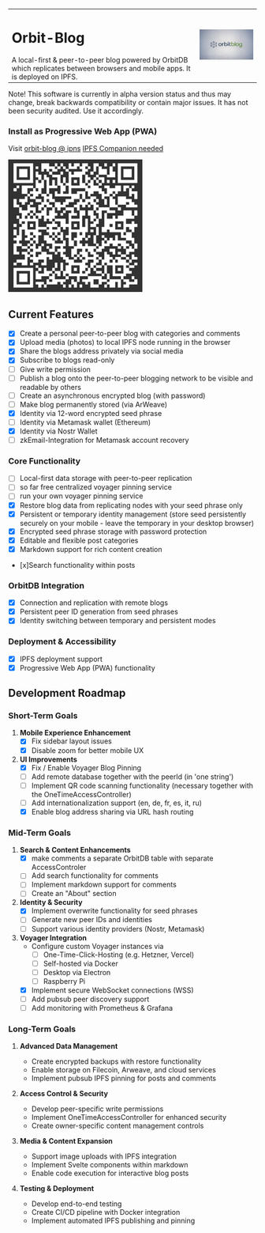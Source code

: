 <table border="0" cellspacing="0" cellpadding="0">
  <tr>
      <td>
      <h1>Orbit-Blog</h1>A local-first & peer-to-peer blog powered by OrbitDB which replicates between browsers and mobile apps. It is deployed on IPFS.</td>
    <td><img src="./public/orbitbloglogo-700.png" width="300" alt="Orbit Blog Logo"></td>
  </tr>
</table>
Note! This software is currently in alpha version status and thus may change, break backwards compatibility or contain major issues. It has not been security audited. Use it accordingly.

### Install as Progressive Web App (PWA)

Visit [orbit-blog @ ipns](ipns://k51qzi5uqu5djjnnjgtviql86f19isjyz6azhw48ovgn22m6otstezp2ngfs8g) [IPFS Companion needed](https://docs.ipfs.tech/install/ipfs-companion/)

[![QR Code to PWA](/public/ipns.dweb.link.png)](https://k51qzi5uqu5djjnnjgtviql86f19isjyz6azhw48ovgn22m6otstezp2ngfs8g.ipns.dweb.link/)

## Current Features
- [x] Create a personal peer-to-peer blog with categories and comments
- [x] Upload media (photos) to local IPFS node running in the browser
- [x] Share the blogs address privately via social media 
- [x] Subscribe to blogs read-only 
- [ ] Give write permission
- [ ] Publish a blog onto the peer-to-peer blogging network to be visible and readable by others
- [ ] Create an asynchronous encrypted blog (with password)
- [ ] Make blog permanently stored (via ArWeave)
- [x] Identity via 12-word encrypted seed phrase
- [ ] Identity via Metamask wallet (Ethereum)
- [x] Identity via Nostr Wallet
- [ ] zkEmail-Integration for Metamask account recovery   

### Core Functionality
- [ ] Local-first data storage with peer-to-peer replication
- [ ] so far free centralized voyager pinning service
- [ ] run your own voyager pinning service  
- [x] Restore blog data from replicating nodes with your seed phrase only
- [x] Persistent or temporary identity management (store seed persistently securely on your mobile - leave the temporary in your desktop browser)
- [x] Encrypted seed phrase storage with password protection
- [x] Editable and flexible post categories
- [x] Markdown support for rich content creation
- [x]Search functionality within posts

### OrbitDB Integration
- [x] Connection and replication with remote blogs
- [x] Persistent peer ID generation from seed phrases
- [x] Identity switching between temporary and persistent modes

### Deployment & Accessibility
- [x] IPFS deployment support
- [x] Progressive Web App (PWA) functionality

## Development Roadmap

### Short-Term Goals
1. **Mobile Experience Enhancement**
   - [x] Fix sidebar layout issues
   - [x] Disable zoom for better mobile UX

2. **UI Improvements**
   - [x] Fix / Enable Voyager Blog Pinning
   - [ ] Add remote database together with the peerId (in 'one string')
   - [ ] Implement QR code scanning functionality (necessary together with the OneTimeAccessController)
   - [ ] Add internationalization support (en, de, fr, es, it, ru)
   - [x] Enable blog address sharing via URL hash routing

### Mid-Term Goals
1. **Search & Content Enhancements**
   - [x] make comments a separate OrbitDB table with separate AccessControler
   - [ ] Add search functionality for comments
   - [ ] Implement markdown support for comments
   - [ ] Create an "About" section

2. **Identity & Security**
   - [x] Implement overwrite functionality for seed phrases
   - [ ] Generate new peer IDs and identities
   - [ ] Support various identity providers (Nostr, Metamask)

3. **Voyager Integration**
   - Configure custom Voyager instances via 
      - [ ] One-Time-Click-Hosting (e.g. Hetzner, Vercel)
      - [ ] Self-hosted via Docker
      - [ ] Desktop via Electron 
      - [ ] Raspberry Pi
   - [x] Implement secure WebSocket connections (WSS)
   - [ ] Add pubsub peer discovery support
   - [ ] Add monitoring with Prometheus & Grafana

### Long-Term Goals
1. **Advanced Data Management**
   - Create encrypted backups with restore functionality
   - Enable storage on Filecoin, Arweave, and cloud services
   - Implement pubsub IPFS pinning for posts and comments

2. **Access Control & Security**
   - Develop peer-specific write permissions
   - Implement OneTimeAccessController for enhanced security
   - Create owner-specific content management controls

3. **Media & Content Expansion**
   - Support image uploads with IPFS integration
   - Implement Svelte components within markdown
   - Enable code execution for interactive blog posts

4. **Testing & Deployment**
   - Develop end-to-end testing
   - Create CI/CD pipeline with Docker integration
   - Implement automated IPFS publishing and pinning